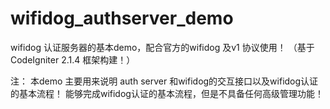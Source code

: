 wifidog_authserver_demo
=======================

wifidog 认证服务器的基本demo，配合官方的wifidog 及v1 协议使用！  （基于 CodeIgniter 2.1.4 框架构建！）





注： 本demo 主要用来说明 auth server 和wifidog的交互接口以及wifidog认证的基本流程！ 
  能够完成wifidog认证的基本流程，但是不具备任何高级管理功能！
  
  
  
